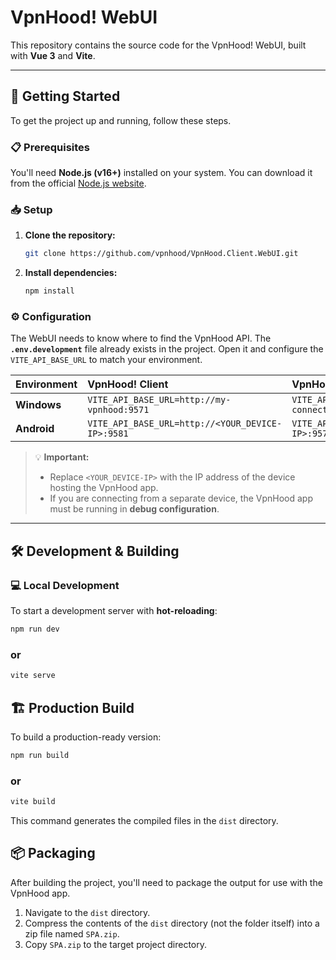 # VpnHood! WebUI

This repository contains the source code for the VpnHood! WebUI, built with **Vue 3** and **Vite**.

---

## 🚀 Getting Started

To get the project up and running, follow these steps.

### 📋 Prerequisites

You'll need **Node.js (v16+)** installed on your system. You can download it from the official [Node.js website](https://nodejs.org/).

### 📥 Setup

1.  **Clone the repository:**
    ```sh
    git clone https://github.com/vpnhood/VpnHood.Client.WebUI.git
    ```
2.  **Install dependencies:**
    ```sh
    npm install
    ```

### ⚙️ Configuration

The WebUI needs to know where to find the VpnHood API. The **`.env.development`** file already exists in the project.
Open it and configure the `VITE_API_BASE_URL` to match your environment.

| Environment | VpnHood! Client | VpnHood! Connect |
| :--- | :--- | :--- |
| **Windows** | `VITE_API_BASE_URL=http://my-vpnhood:9571` | `VITE_API_BASE_URL=http://my-vpnhood-connect:9571` |
| **Android** | `VITE_API_BASE_URL=http://<YOUR_DEVICE-IP>:9581` | `VITE_API_BASE_URL=http://<YOUR_DEVICE-IP>:9571` |

> 💡 **Important:**
> * Replace `<YOUR_DEVICE-IP>` with the IP address of the device hosting the VpnHood app.
> * If you are connecting from a separate device, the VpnHood app must be running in **debug configuration**.

---

## 🛠 Development & Building

### 💻 Local Development

To start a development server with **hot-reloading**:

```sh
npm run dev
```
### or
```sh
vite serve
```

## 🏗️ Production Build
To build a production-ready version:
```sh
npm run build
```
### or
```sh
vite build
```
This command generates the compiled files in the `dist` directory.

## 📦 Packaging

After building the project, you'll need to package the output for use with the VpnHood app.
1. Navigate to the `dist` directory.
2. Compress the contents of the `dist` directory (not the folder itself) into a zip file named `SPA.zip`.
3. Copy `SPA.zip` to the target project directory.
